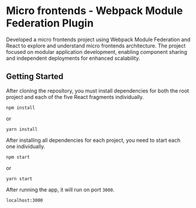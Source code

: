 # Micro frontends - Webpack Module Federation Plugin

Developed a micro frontends project using Webpack Module Federation and React to explore and understand micro frontends architecture. The project focused on modular application development, enabling component sharing and independent deployments for enhanced scalability.


## Getting Started

After cloning the repository, you must install dependencies for both the root project and each of the five React fragments individually.

```
npm install
```

or

```
yarn install
```

After installing all dependencies for each project, you need to start each one individually.

```
npm start
```

or

```
yarn start
```

After running the app, it will run on port `3000`.

```
localhost:3000
```
